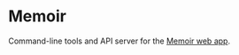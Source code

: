 # Memoir

Command-line tools and API server for the [Memoir web app][memoir-app].

[memoir-app]: https://github.com/tombell/memoir-app
